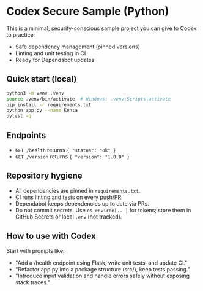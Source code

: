 
# Codex Secure Sample (Python)

This is a minimal, security-conscious sample project you can give to Codex to practice:
- Safe dependency management (pinned versions)
- Linting and unit testing in CI
- Ready for Dependabot updates

## Quick start (local)

```bash
python3 -m venv .venv
source .venv/bin/activate  # Windows: .venv\Scripts\activate
pip install -r requirements.txt
python app.py --name Kenta
pytest -q
```

## Endpoints

- `GET /health` returns `{ "status": "ok" }`
- `GET /version` returns `{ "version": "1.0.0" }`

## Repository hygiene
- All dependencies are pinned in `requirements.txt`.
- CI runs linting and tests on every push/PR.
- Dependabot keeps dependencies up to date via PRs.
- Do not commit secrets. Use `os.environ[...]` for tokens; store them in GitHub Secrets or local `.env` (not tracked).

## How to use with Codex
Start with prompts like:
- "Add a /health endpoint using Flask, write unit tests, and update CI."
- "Refactor app.py into a package structure (src/), keep tests passing."
- "Introduce input validation and handle errors safely without exposing stack traces."
